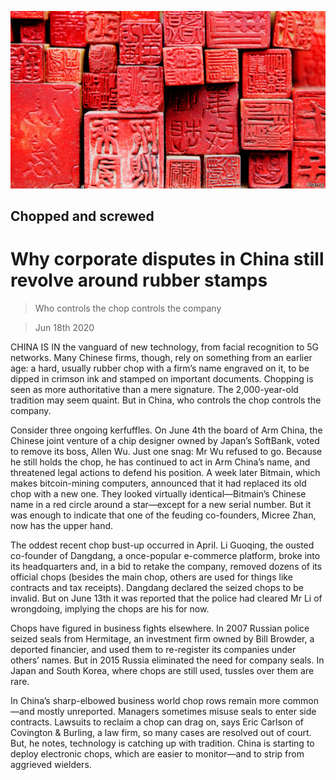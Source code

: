 ![](./images/20200620_WBP003_0.jpg)

## Chopped and screwed

# Why corporate disputes in China still revolve around rubber stamps

> Who controls the chop controls the company

> Jun 18th 2020

CHINA IS IN the vanguard of new technology, from facial recognition to 5G networks. Many Chinese firms, though, rely on something from an earlier age: a hard, usually rubber chop with a firm’s name engraved on it, to be dipped in crimson ink and stamped on important documents. Chopping is seen as more authoritative than a mere signature. The 2,000-year-old tradition may seem quaint. But in China, who controls the chop controls the company.

Consider three ongoing kerfuffles. On June 4th the board of Arm China, the Chinese joint venture of a chip designer owned by Japan’s SoftBank, voted to remove its boss, Allen Wu. Just one snag: Mr Wu refused to go. Because he still holds the chop, he has continued to act in Arm China’s name, and threatened legal actions to defend his position. A week later Bitmain, which makes bitcoin-mining computers, announced that it had replaced its old chop with a new one. They looked virtually identical—Bitmain’s Chinese name in a red circle around a star—except for a new serial number. But it was enough to indicate that one of the feuding co-founders, Micree Zhan, now has the upper hand.

The oddest recent chop bust-up occurred in April. Li Guoqing, the ousted co-founder of Dangdang, a once-popular e-commerce platform, broke into its headquarters and, in a bid to retake the company, removed dozens of its official chops (besides the main chop, others are used for things like contracts and tax receipts). Dangdang declared the seized chops to be invalid. But on June 13th it was reported that the police had cleared Mr Li of wrongdoing, implying the chops are his for now.

Chops have figured in business fights elsewhere. In 2007 Russian police seized seals from Hermitage, an investment firm owned by Bill Browder, a deported financier, and used them to re-register its companies under others’ names. But in 2015 Russia eliminated the need for company seals. In Japan and South Korea, where chops are still used, tussles over them are rare.

In China’s sharp-elbowed business world chop rows remain more common—and mostly unreported. Managers sometimes misuse seals to enter side contracts. Lawsuits to reclaim a chop can drag on, says Eric Carlson of Covington & Burling, a law firm, so many cases are resolved out of court. But, he notes, technology is catching up with tradition. China is starting to deploy electronic chops, which are easier to monitor—and to strip from aggrieved wielders.